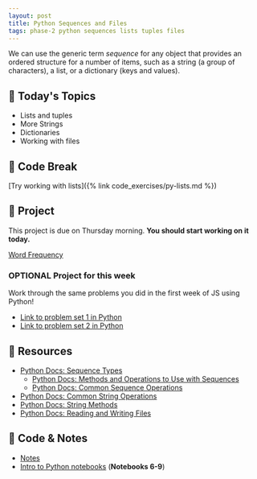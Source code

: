```yaml
---
layout: post
title: Python Sequences and Files
tags: phase-2 python sequences lists tuples files
---
```


We can use the generic term _sequence_ for any object that provides an ordered structure for a number of items, such as a string (a group of characters), a list, or a dictionary (keys and values).

## 📅 Today's Topics

- Lists and tuples
- More Strings
- Dictionaries
- Working with files

## 🐍 Code Break

[Try working with lists]({% link code_exercises/py-lists.md %})

## 🎯 Project

This project is due on Thursday morning. **You should start working on it today.**

[Word Frequency](https://classroom.github.com/a/JN-NJL4I)

### OPTIONAL Project for this week

Work through the same problems you did in the first week of JS using Python!

- [Link to problem set 1 in Python](https://classroom.github.com/a/c-41DI7W)
- [Link to problem set 2 in Python](https://classroom.github.com/a/3q4geG4_)

## 🔖 Resources

- [Python Docs: Sequence Types](https://docs.python.org/3/library/stdtypes.html?highlight=sequences#sequence-types-list-tuple-range)
  - [Python Docs: Methods and Operations to Use with Sequences](https://docs.python.org/3/library/stdtypes.html#mutable-sequence-types)
  - [Python Docs: Common Sequence Operations](https://docs.python.org/3/library/stdtypes.html#common-sequence-operations)
- [Python Docs: Common String Operations](https://docs.python.org/3/library/string.html)
- [Python Docs: String Methods](https://docs.python.org/3/library/stdtypes.html#string-methods)
- [Python Docs: Reading and Writing Files](https://docs.python.org/3/tutorial/inputoutput.html#tut-files)

## 🦉 Code & Notes

- [Notes](https://github.com/momentum-team-9/notes/blob/main/intro-python.md)
- [Intro to Python notebooks](https://github.com/Momentum-Team-9/python-notebooks) (**Notebooks 6-9**)
